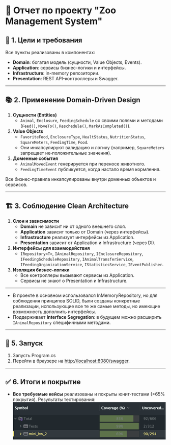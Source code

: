 # 🦁 Отчет по проекту "Zoo Management System"

## 📌 1. Цели и требования

Все пункты реализованы в компонентах:

- **Domain**: богатая модель (сущности, Value Objects, Events).
- **Application**: сервисы бизнес-логики и интерфейсы.
- **Infrastructure**: in-memory репозитории.
- **Presentation**: REST API-контроллеры и Swagger.

---

## 📚 2. Применение Domain-Driven Design

1. **Сущности (Entities)**
   - `Animal`, `Enclosure`, `FeedingSchedule` со своими полями и методами (`Feed()`, `MoveTo()`, `Reschedule()`, `MarkAsCompleted()`).
2. **Value Objects**
   - `FavoriteFood`, `EnclosureType`, `HealtStatus`, `NutritionStatus`, `SquareMeters`, `FeedingTime`, `Food`.
   - Они инкапсулируют валидацию и логику (например, `SquareMeters` запрещает не‑положительные значения).
3. **Доменные события**
   - `AnimalMovedEvent` генерируется при переносе животного.
   - `FeedingTimeEvent` публикуется, когда настало время кормления.

Все бизнес-правила инкапсулированы внутри доменных объектов и сервисов.

---

## 🏗 3. Соблюдение Clean Architecture

1. **Слои и зависимости**
   - **Domain** не зависит ни от одного внешнего слоя.
   - **Application** зависит только от Domain (через интерфейсы).
   - **Infrastructure** реализует интерфейсы из Application.
   - **Presentation** зависит от Application и Infrastructure (через DI).
2. **Интерфейсы для взаимодействия**
   - `IRepository<T>`, `IAnimalRepository`, `IEnclosureRepository`, `IFeedingScheduleRepository`, `IAnimalTransferService`, `IFeedingOrganizationService`, `IStatisticsService`, `IEventPublisher`.
3. **Изоляция бизнес-логики**
   - Все контроллеры вызывают сервисы из Application.
   - Сервисы не знают о Presentation и Infrastructure.

---

- В проекте в основном использовался InMemoryRepository, но для соблюдения принципов SOLID, были созданы конкретные реализации, использующие все те же самые методы, но имеющие возможность дополнить интерфейсы.
- Поддерживает **Interface Segregation**: в будущем можно расширить `IAnimalRepository` специфичными методами.

---

## 🚀 5. Запуск 

1. Запусть Program.cs
2. Перейти в браузере на [http://localhost:8080/swagger](http://localhost:8080/swagger).


---

## ✅ 6. Итоги и покрытие

- **Все требуемые кейсы** реализованы и покрыты юнит-тестами (>65% покрытия).
Результаты тестирования:
![image](image.png)

